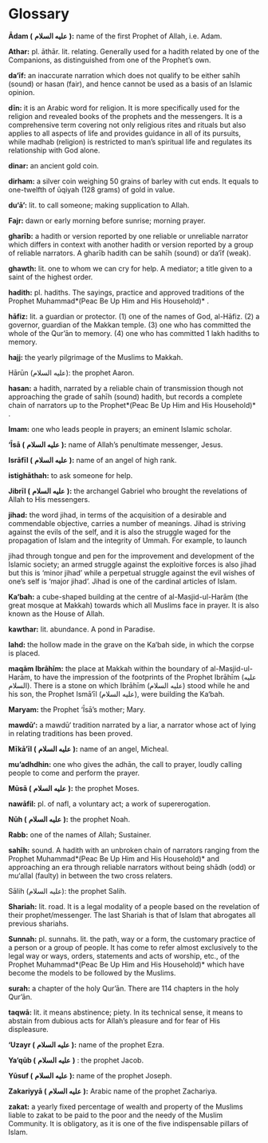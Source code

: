 Glossary
========

**Ādam (** **عليه السلام** **):** name of the first Prophet of Allah,
i.e. Adam.

**Athar:** pl. āthār. lit. relating. Generally used for a hadith related
by one of the Companions, as distinguished from one of the Prophet’s
own.

**da‘īf:** an inaccurate narration which does not qualify to be either
sahīh (sound) or hasan (fair), and hence cannot be used as a basis of an
Islamic opinion.

**dīn:** it is an Arabic word for religion. It is more specifically used
for the religion and revealed books of the prophets and the messengers.
It is a comprehensive term covering not only religious rites and rituals
but also applies to all aspects of life and provides guidance in all of
its pursuits, while madhab (religion) is restricted to man’s spiritual
life and regulates its relationship with God alone.

**dinar:** an ancient gold coin.

**dirham:** a silver coin weighing 50 grains of barley with cut ends. It
equals to one-twelfth of ūqiyah (128 grams) of gold in value.

**du‘ā’:** lit. to call someone; making supplication to Allah.

**Fajr:** dawn or early morning before sunrise; morning prayer.

**gharīb:** a hadith or version reported by one reliable or unreliable
narrator which differs in context with another hadith or version
reported by a group of reliable narrators. A gharīb hadith can be sahīh
(sound) or da‘īf (weak).

**ghawth:** lit. one to whom we can cry for help. A mediator; a title
given to a saint of the highest order.

**hadith:** pl. hadiths. The sayings, practice and approved traditions
of the Prophet Muhammad*(Peac Be Up Him and His Household)* .

**hāfiz:** lit. a guardian or protector. (1) one of the names of God,
al-Hāfiz. (2) a governor, guardian of the Makkan temple. (3) one who has
committed the whole of the Qur’ān to memory. (4) one who has committed 1
lakh hadiths to memory.

**hajj:** the yearly pilgrimage of the Muslims to Makkah.

Hārūn (عليه السلام): the prophet Aaron.

**hasan:** a hadith, narrated by a reliable chain of transmission though
not approaching the grade of sahīh (sound) hadith, but records a
complete chain of narrators up to the Prophet*(Peac Be Up Him and His
Household)* .

**Imam:** one who leads people in prayers; an eminent Islamic scholar.

**‘Īsā (** **عليه السلام** **):** name of Allah’s penultimate messenger,
Jesus.

**Isrāfīl (** **عليه السلام** **):** name of an angel of high rank.

**istighāthah:** to ask someone for help.

**Jibrīl (** **عليه السلام** **):** the archangel Gabriel who brought
the revelations of Allah to His messengers.

**jihad:** the word jihad, in terms of the acquisition of a desirable
and commendable objective, carries a number of meanings. Jihad is
striving against the evils of the self, and it is also the struggle
waged for the propagation of Islam and the integrity of Ummah. For
example, to launch

jihad through tongue and pen for the improvement and development of the
Islamic society; an armed struggle against the exploitive forces is also
jihad but this is ‘minor jihad’ while a perpetual struggle against the
evil wishes of one’s self is ‘major jihad’. Jihad is one of the cardinal
articles of Islam.

**Ka‘bah:** a cube-shaped building at the centre of al-Masjid-ul-Harām
(the great mosque at Makkah) towards which all Muslims face in prayer.
It is also known as the House of Allah.

**kawthar:** lit. abundance. A pond in Paradise.

**lahd:** the hollow made in the grave on the Ka‘bah side, in which the
corpse is placed.

**maqām Ibrāhīm:** the place at Makkah within the boundary of
al-Masjid-ul-Harām, to have the impression of the footprints of the
Prophet Ibrāhīm (عليه السلام). There is a stone on which Ibrāhīm (عليه
السلام) stood while he and his son, the Prophet Ismā‘īl (عليه السلام),
were building the Ka‘bah.

**Maryam:** the Prophet ‘Īsā’s mother; Mary.

**mawdū‘:** a mawdū‘ tradition narrated by a liar, a narrator whose act
of lying in relating traditions has been proved.

**Mīkā’īl (** **عليه السلام** **):** name of an angel, Micheal.

**mu’adhdhin:** one who gives the adhān, the call to prayer, loudly
calling people to come and perform the prayer.

**Mūsā (** **عليه السلام** **):** the prophet Moses.

**nawāfil:** pl. of nafl, a voluntary act; a work of supererogation.

**Nūh (** **عليه السلام** **):** the prophet Noah.

**Rabb:** one of the names of Allah; Sustainer.

**sahīh:** sound. A hadith with an unbroken chain of narrators ranging
from the Prophet Muhammad*(Peac Be Up Him and His Household)* and
approaching an era through reliable narrators without being shādh (odd)
or mu‘allal (faulty) in between the two cross relaters.

Sālih (عليه السلام): the prophet Salih.

**Shariah:** lit. road. It is a legal modality of a people based on the
revelation of their prophet/messenger. The last Shariah is that of Islam
that abrogates all previous shariahs.

**Sunnah:** pl. sunnahs. lit. the path, way or a form, the customary
practice of a person or a group of people. It has come to refer almost
exclusively to the legal way or ways, orders, statements and acts of
worship, etc., of the Prophet Muhammad*(Peac Be Up Him and His
Household)* which have become the models to be followed by the Muslims.

**surah:** a chapter of the holy Qur’ān. There are 114 chapters in the
holy Qur’ān.

**taqwā:** lit. it means abstinence; piety. In its technical sense, it
means to abstain from dubious acts for Allah’s pleasure and for fear of
His displeasure.

**‘Uzayr (** **عليه السلام** **):** name of the prophet Ezra.

**Ya‘qūb (** **عليه السلام** **)** : the prophet Jacob.

**Yūsuf (** **عليه السلام** **):** name of the prophet Joseph.

**Zakariyyā (** **عليه السلام** **):** Arabic name of the prophet
Zachariya.

**zakat:** a yearly fixed percentage of wealth and property of the
Muslims liable to zakat to be paid to the poor and the needy of the
Muslim Community. It is obligatory, as it is one of the five
indispensable pillars of Islam.


